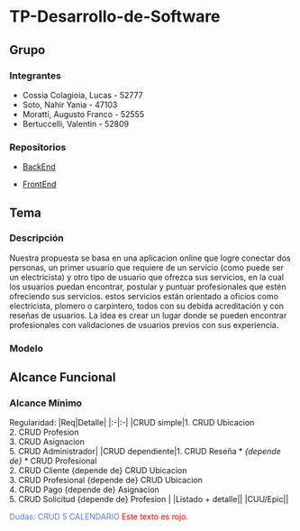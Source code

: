 # TP-Desarrollo-de-Software
## Grupo
### Integrantes
* Cossia Colagioia, Lucas - 52777
* Soto, Nahir Yania - 47103
* Moratti, Augusto Franco - 52555
* Bertuccelli, Valentin - 52809

### Repositorios
* [BackEnd](https://github.com/AugustoMoratti/TP-Desarrollo-de-Software/tree/main/Backend)

* [FrontEnd](https://github.com/AugustoMoratti/TP-Desarrollo-de-Software/tree/main/Frontend)

## Tema

### Descripción
Nuestra propuesta se basa en una aplicacion online que logre conectar dos personas, un primer usuario que requiere de un servicio (como puede ser un electricista) y otro tipo de usuario que ofrezca sus servicios, en la cual los usuarios puedan encontrar, postular y puntuar profesionales que estén ofreciendo sus servicios. estos servicios están orientado a oficios como electricista, plomero o carpintero, todos con su debida acreditación y con reseñas de usuarios. La idea es crear un lugar donde se pueden encontrar profesionales con validaciones de usuarios previos con sus experiencia.

### Modelo

## Alcance Funcional

### Alcance Mínimo

Regularidad:
|Req|Detalle|
|:-|:-|
|CRUD simple|1. CRUD Ubicacion<br/>2. CRUD Profesion<br/>3. CRUD Asignacion<br/>5. CRUD Administrador|
|CRUD dependiente|1. CRUD Reseña * *{depende de}* * CRUD Profesional<br/>2. CRUD Cliente {depende de} CRUD Ubicacion<br/>3. CRUD Profesional {depende de} CRUD Ubicacion<br/> 4. CRUD Pago {depende de} Asignacion<br/>5. CRUD Solicitud {depende de} Profesion |
|Listado + detalle||
|CUU/Epic||

<font color="#607ec9">Dudas<font/>: CRUD 5 CALENDARIO
<span style="color: red;">Este texto es rojo.</span>
